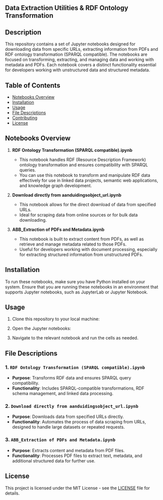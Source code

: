
## Data Extraction Utilities & RDF Ontology Transformation 

## Description

This repository contains a set of Jupyter notebooks designed for downloading data from specific URLs, extracting information from PDFs and RDF ontology transformation (SPARQL compatible). The notebooks are focused on transforming, extracting, and managing data and working with metadata and PDFs. Each notebook covers a distinct functionality essential for developers working with unstructured data and structured metadata.

## Table of Contents
- [Notebooks Overview](#notebooks-overview)
- [Installation](#installation)
- [Usage](#usage)
- [File Descriptions](#file-descriptions)
- [Contributing](#contributing)
- [License](#license)

## Notebooks Overview

1. **RDF Ontology Transformation (SPARQL compatible).ipynb**
   - This notebook handles RDF (Resource Description Framework) ontology transformation and ensures compatibility with SPARQL queries.
   - You can use this notebook to transform and manipulate RDF data effectively for use in linked data projects, semantic web applications, and knowledge graph development.

2. **Download directly from aanduidingsobject_url.ipynb**
   - This notebook allows for the direct download of data from specified URLs.
   - Ideal for scraping data from online sources or for bulk data downloading.

3. **ABB_Extraction of PDFs and Metadata.ipynb**
   - This notebook is built to extract content from PDFs, as well as retrieve and manage metadata related to those PDFs.
   - Useful for developers working with document processing, especially for extracting structured information from unstructured PDFs.

## Installation

To run these notebooks, make sure you have Python installed on your system. Ensure that you are running these notebooks in an environment that supports Jupyter notebooks, such as JupyterLab or Jupyter Notebook.

## Usage

1. Clone this repository to your local machine:
  
2. Open the Jupyter notebooks: 

3. Navigate to the relevant notebook and run the cells as needed.

## File Descriptions

### 1. `RDF Ontology Transformation (SPARQL compatible).ipynb`
- **Purpose**: Transforms RDF data and ensures SPARQL query compatibility.
- **Functionality**: Includes SPARQL-compatible transformations, RDF schema management, and linked data processing.

### 2. `Download directly from aanduidingsobject_url.ipynb`
- **Purpose**: Downloads data from specified URLs directly.
- **Functionality**: Automates the process of data scraping from URLs, designed to handle large datasets or repeated requests.

### 3. `ABB_Extraction of PDFs and Metadata.ipynb`
- **Purpose**: Extracts content and metadata from PDF files.
- **Functionality**: Processes PDF files to extract text, metadata, and additional structured data for further use.


## License

This project is licensed under the MIT License - see the [LICENSE](LICENSE) file for details.
